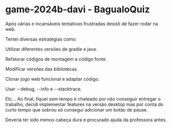 # game-2024b-davi - BagualoQuiz

Após várias e incansáveis tentativas frustradas desisti de fazer rodar na web.

Tentei diversas estratégias como: 

Utilizar diferentes versões de gradle e java.

Refatorar códigos de montagem e código fonte.

Modificar versões das bibliotecas.

Clonar jogo web funcional e adaptar código.

Usar --debug, --info e --stacktrace.

Etc...
Ao final, fiquei sem tempo e chateado por não conseguir entregar o trabalho, decidi implementar features na versão desktop 
mas por conta do curto tempo que sobrou só consegui adicionar um botão de pause.

Deveria ter sido menos cabeça dura e procurado ajuda da professora antes.
